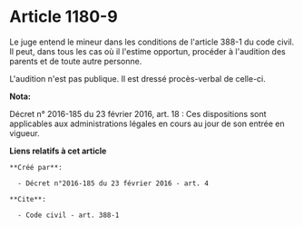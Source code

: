 # Article 1180-9

Le juge entend le mineur dans les conditions de l'article 388-1 du code civil. Il peut, dans tous les cas où il l'estime
opportun, procéder à l'audition des parents et de toute autre personne. 

L'audition n'est pas publique. Il est dressé procès-verbal de celle-ci.

**Nota:**

Décret n° 2016-185 du 23 février 2016, art. 18 : Ces dispositions sont applicables aux administrations légales en cours au
jour de son entrée en vigueur.

**Liens relatifs à cet article**

	**Créé par**:

	  - Décret n°2016-185 du 23 février 2016 - art. 4

	**Cite**:

	  - Code civil - art. 388-1
